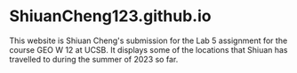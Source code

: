 # ShiuanCheng123.github.io

This website is Shiuan Cheng's submission for the Lab 5 assignment for the course GEO W 12 at UCSB. It displays some of the locations that Shiuan has travelled to during the summer of 2023 so far. 
